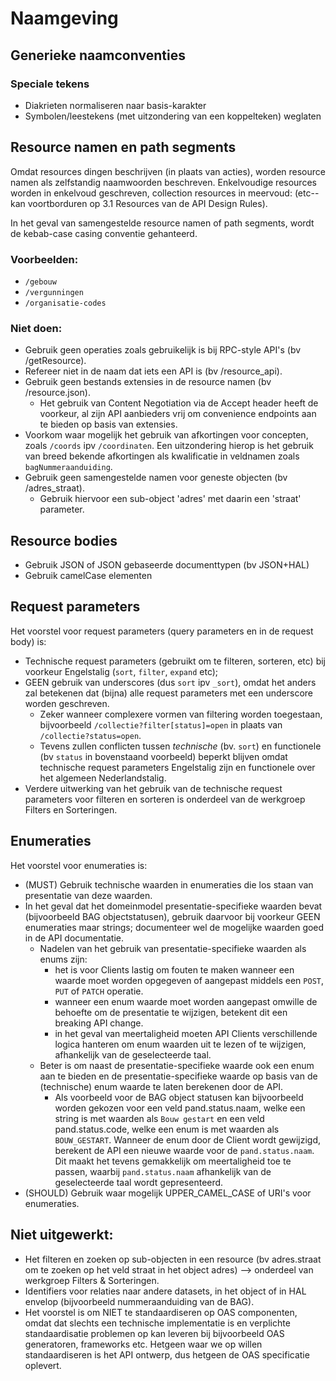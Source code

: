 # Naamgeving
## Generieke naamconventies
### Speciale tekens
- Diakrieten normaliseren naar basis-karakter
- Symbolen/leestekens (met uitzondering van een koppelteken) weglaten
 
## Resource namen en path segments
Omdat resources dingen beschrijven (in plaats van acties), worden resource namen als zelfstandig naamwoorden beschreven. Enkelvoudige resources worden in enkelvoud geschreven, collection resources in meervoud:
(etc--kan voortborduren op 3.1 Resources van de API Design Rules).

In het geval van samengestelde resource namen of path segments, wordt de kebab-case casing conventie gehanteerd.

### Voorbeelden:
- `/gebouw`
- `/vergunningen`
- `/organisatie-codes`
 
### Niet doen:
- Gebruik geen operaties zoals gebruikelijk is bij RPC-style API's (bv /getResource).
- Refereer niet in de naam dat iets een API is (bv /resource_api).
- Gebruik geen bestands extensies in de resource namen (bv /resource.json).
    - Het gebruik van Content Negotiation via de Accept header heeft de voorkeur, al zijn API aanbieders vrij om convenience endpoints aan te bieden op basis van extensies.
- Voorkom waar mogelijk het gebruik van afkortingen voor concepten, zoals `/coords` ipv `/coordinaten`. Een uitzondering hierop is het gebruik van breed bekende afkortingen als kwalificatie in veldnamen zoals `bagNummeraanduiding`. 
- Gebruik geen samengestelde namen voor geneste objecten (bv /adres_straat).
    - Gebruik hiervoor een sub-object 'adres' met daarin een 'straat' parameter.

## Resource bodies
- Gebruik JSON of JSON gebaseerde documenttypen (bv JSON+HAL)
- Gebruik camelCase elementen

## Request parameters
Het voorstel voor request parameters (query parameters en in de request body) is:

- Technische request parameters (gebruikt om te filteren, sorteren, etc) bij voorkeur Engelstalig (`sort`, `filter`, `expand` etc);
- GEEN gebruik van underscores (dus `sort` ipv `_sort`), omdat het anders zal betekenen dat (bijna) alle request parameters met een underscore worden geschreven.
    - Zeker wanneer complexere vormen van filtering worden toegestaan, bijvoorbeeld `/collectie?filter[status]=open` in plaats van `/collectie?status=open`. 
    - Tevens zullen conflicten tussen *technische* (bv. `sort`) en functionele (bv `status` in bovenstaand voorbeeld) beperkt blijven omdat technische request parameters Engelstalig zijn en functionele over het algemeen Nederlandstalig.
- Verdere uitwerking van het gebruik van de technische request parameters voor filteren en sorteren is onderdeel van de werkgroep Filters en Sorteringen.

## Enumeraties
Het voorstel voor enumeraties is:

- (MUST) Gebruik technische waarden in enumeraties die los staan van presentatie van deze waarden.
- In het geval dat het domeinmodel presentatie-specifieke waarden bevat (bijvoorbeeld BAG objectstatusen), gebruik daarvoor bij voorkeur GEEN enumeraties maar strings; documenteer wel de mogelijke waarden goed in de API documentatie.
    - Nadelen van het gebruik van presentatie-specifieke waarden als enums zijn:
        - het is voor Clients lastig om fouten te maken wanneer een waarde moet worden opgegeven of aangepast middels een `POST`, `PUT` of `PATCH` operatie.
        - wanneer een enum waarde moet worden aangepast omwille de behoefte om de presentatie te wijzigen, betekent dit een breaking API change.
        - in het geval van meertaligheid moeten API Clients verschillende logica hanteren om enum waarden uit te lezen of te wijzigen, afhankelijk van de geselecteerde taal.
    - Beter is om naast de presentatie-specifieke waarde ook een enum aan te bieden en de presentatie-specifieke waarde op basis van de (technische) enum waarde te laten berekenen door de API.
        - Als voorbeeld voor de BAG object statusen kan bijvoorbeeld worden gekozen voor een veld pand.status.naam, welke een string is met waarden als `Bouw gestart` en een veld pand.status.code, welke een enum is met waarden als `BOUW_GESTART`. Wanneer de enum door de Client wordt gewijzigd, berekent de API een nieuwe waarde voor de `pand.status.naam`. Dit maakt het tevens gemakkelijk om meertaligheid toe te passen, waarbij `pand.status.naam` afhankelijk van de geselecteerde taal wordt gepresenteerd.
- (SHOULD) Gebruik waar mogelijk UPPER_CAMEL_CASE of URI's voor enumeraties.

## Niet uitgewerkt:
- Het filteren en zoeken op sub-objecten in een resource (bv adres.straat om te zoeken op het veld straat in het object adres) --> onderdeel van werkgroep Filters & Sorteringen.
- Identifiers voor relaties naar andere datasets, in het object of in HAL envelop (bijvoorbeeld nummeraanduiding van de BAG).
- Het voorstel is om NIET te standaardiseren op OAS componenten, omdat dat slechts een technische implementatie is en verplichte standaardisatie problemen op kan leveren bij bijvoorbeeld OAS generatoren, frameworks etc. Hetgeen waar we op willen standaardiseren is het API ontwerp, dus hetgeen de OAS specificatie oplevert.
